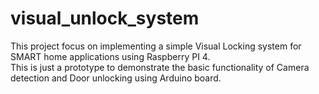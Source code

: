 # visual_unlock_system
This project focus on implementing a simple Visual Locking system for SMART home applications using Raspberry PI 4.<br />
This is just a prototype to demonstrate the basic functionality of Camera detection and Door unlocking using Arduino board. 
